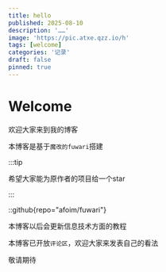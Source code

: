 ```yaml
---
title: hello
published: 2025-08-10
description: '……'
image: 'https://pic.atxe.qzz.io/h'
tags: [welcome]
categories: '记录'
draft: false 
pinned: true
---
```

# Welcome

欢迎大家来到我的博客

本博客是基于`魔改的fuwari`搭建

:::tip

希望大家能为原作者的项目给一个star

:::

::github{repo="afoim/fuwari"}

本博客以后会更新信息技术方面的教程

本博客已开放`评论区`，欢迎大家来发表自己的看法

敬请期待
